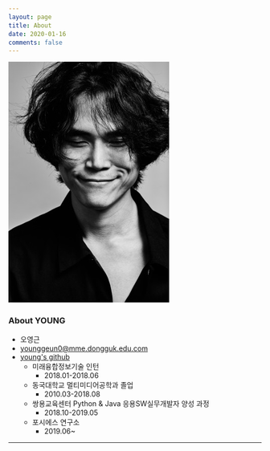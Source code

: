 ```yaml
---
layout: page
title: About
date: 2020-01-16
comments: false
---
```


![profile_img](https://github.com/younggeun0/younggeun0.github.io/blob/master/assets/img/profile2.jpg?raw=true)

### **About YOUNG**

* 오영근
* younggeun0@mme.dongguk.edu.com
* <a href="https://github.com/younggeun0">young's github</a>
  - 미래융합정보기술 인턴
    + 2018.01-2018.06
  - 동국대학교 멀티미디어공학과 졸업
    + 2010.03-2018.08
  - 쌍용교육센터 Python & Java 응용SW실무개발자 양성 과정
    + 2018.10-2019.05
  - 포시에스 연구소
    + 2019.06~

---